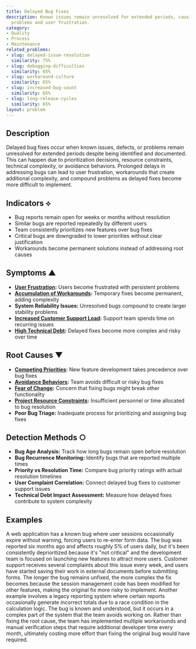 ```yaml
---
title: Delayed Bug Fixes
description: Known issues remain unresolved for extended periods, causing ongoing
  problems and user frustration.
category:
- Quality
- Process
- Maintenance
related_problems:
- slug: delayed-issue-resolution
  similarity: 75%
- slug: debugging-difficulties
  similarity: 65%
- slug: workaround-culture
  similarity: 65%
- slug: increased-bug-count
  similarity: 65%
- slug: long-release-cycles
  similarity: 65%
layout: problem
---
```


## Description

Delayed bug fixes occur when known issues, defects, or problems remain unresolved for extended periods despite being identified and documented. This can happen due to prioritization decisions, resource constraints, technical complexity, or avoidance behaviors. Prolonged delays in addressing bugs can lead to user frustration, workarounds that create additional complexity, and compound problems as delayed fixes become more difficult to implement.

## Indicators ⟡

- Bug reports remain open for weeks or months without resolution
- Similar bugs are reported repeatedly by different users
- Team consistently prioritizes new features over bug fixes
- Critical bugs are downgraded to lower priorities without clear justification
- Workarounds become permanent solutions instead of addressing root causes

## Symptoms ▲

- **[User Frustration](user-frustration.md):** Users become frustrated with persistent problems
- **[Accumulation of Workarounds](accumulation-of-workarounds.md):** Temporary fixes become permanent, adding complexity
- **System Reliability Issues:** Unresolved bugs compound to create larger stability problems
- **[Increased Customer Support Load](increased-customer-support-load.md):** Support team spends time on recurring issues
- **[High Technical Debt](high-technical-debt.md):** Delayed fixes become more complex and risky over time

## Root Causes ▼

- **[Competing Priorities](competing-priorities.md):** New feature development takes precedence over bug fixes
- **[Avoidance Behaviors](avoidance-behaviors.md):** Team avoids difficult or risky bug fixes
- **[Fear of Change](fear-of-change.md):** Concern that fixing bugs might break other functionality
- **[Project Resource Constraints](project-resource-constraints.md):** Insufficient personnel or time allocated to bug resolution
- **Poor Bug Triage:** Inadequate process for prioritizing and assigning bug fixes

## Detection Methods ○

- **Bug Age Analysis:** Track how long bugs remain open before resolution
- **Bug Recurrence Monitoring:** Identify bugs that are reported multiple times
- **Priority vs Resolution Time:** Compare bug priority ratings with actual resolution timelines
- **User Complaint Correlation:** Connect delayed bug fixes to customer support issues
- **Technical Debt Impact Assessment:** Measure how delayed fixes contribute to system complexity

## Examples

A web application has a known bug where user sessions occasionally expire without warning, forcing users to re-enter form data. The bug was reported six months ago and affects roughly 5% of users daily, but it's been consistently deprioritized because it's "not critical" and the development team is focused on launching new features to attract more users. Customer support receives several complaints about this issue every week, and users have started saving their work in external documents before submitting forms. The longer the bug remains unfixed, the more complex the fix becomes because the session management code has been modified for other features, making the original fix more risky to implement. Another example involves a legacy reporting system where certain reports occasionally generate incorrect totals due to a race condition in the calculation logic. The bug is known and understood, but it occurs in a complex part of the system that the team avoids working on. Rather than fixing the root cause, the team has implemented multiple workarounds and manual verification steps that require additional developer time every month, ultimately costing more effort than fixing the original bug would have required.